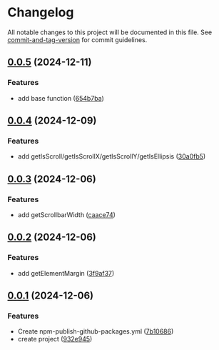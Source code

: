 # Changelog

All notable changes to this project will be documented in this file. See [commit-and-tag-version](https://github.com/absolute-version/commit-and-tag-version) for commit guidelines.

## [0.0.5](https://github.com/fxss5201/expand-element/compare/v0.0.4...v0.0.5) (2024-12-11)


### Features

* add base function ([654b7ba](https://github.com/fxss5201/expand-element/commit/654b7baadd41336951740f59a1d2a9a5946da494))

## [0.0.4](https://github.com/fxss5201/expand-element/compare/v0.0.3...v0.0.4) (2024-12-09)


### Features

* add getIsScroll/getIsScrollX/getIsScrollY/getIsEllipsis ([30a0fb5](https://github.com/fxss5201/expand-element/commit/30a0fb5b2cdfbbc844f2dd4310a2f17e9232f211))

## [0.0.3](https://github.com/fxss5201/expand-element/compare/v0.0.2...v0.0.3) (2024-12-06)


### Features

* add getScrollbarWidth ([caace74](https://github.com/fxss5201/expand-element/commit/caace743f085cc28e81b540407d14ea618f4f2e7))

## [0.0.2](https://github.com/fxss5201/expand-element/compare/v0.0.1...v0.0.2) (2024-12-06)


### Features

* add getElementMargin ([3f9af37](https://github.com/fxss5201/expand-element/commit/3f9af3739b9090761fe7cdcc38889fa2091da87b))

## [0.0.1](https://github.com/fxss5201/expand-element/compare/932e94508583978ebdf43bddd1510faaa7feb927...v0.0.1) (2024-12-06)


### Features

* Create npm-publish-github-packages.yml ([7b10686](https://github.com/fxss5201/expand-element/commit/7b106868801e9d36bcf94f49882589a2f9d38d5a))
* create project ([932e945](https://github.com/fxss5201/expand-element/commit/932e94508583978ebdf43bddd1510faaa7feb927))
